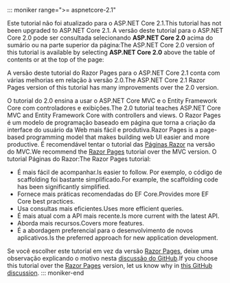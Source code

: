 ::: moniker range=">= aspnetcore-2.1"

<span data-ttu-id="0682c-101">Este tutorial não foi atualizado para o ASP.NET Core 2.1.</span><span class="sxs-lookup"><span data-stu-id="0682c-101">This tutorial has not been upgraded to ASP.NET Core 2.1.</span></span> <span data-ttu-id="0682c-102">A versão deste tutorial para o ASP.NET Core 2.0 pode ser consultada selecionando **ASP.NET Core 2.0** acima do sumário ou na parte superior da página:</span><span class="sxs-lookup"><span data-stu-id="0682c-102">The ASP.NET Core 2.0 version of this tutorial is available by selecting **ASP.NET Core 2.0** above the table of contents or at the top of the page:</span></span>

<span data-ttu-id="0682c-103">A versão deste tutorial do Razor Pages para o ASP.NET Core 2.1 conta com várias melhorias em relação à versão 2.0.</span><span class="sxs-lookup"><span data-stu-id="0682c-103">The ASP.NET Core 2.1 Razor Pages version of this tutorial has many improvements over the 2.0 version.</span></span>

<span data-ttu-id="0682c-104">O tutorial do 2.0 ensina a usar o ASP.NET Core MVC e o Entity Framework Core com controladores e exibições.</span><span class="sxs-lookup"><span data-stu-id="0682c-104">The 2.0 tutorial teaches ASP.NET Core MVC and Entity Framework Core with controllers and views.</span></span> <span data-ttu-id="0682c-105">O Razor Pages é um modelo de programação baseado em página que torna a criação da interface do usuário da Web mais fácil e produtiva.</span><span class="sxs-lookup"><span data-stu-id="0682c-105">Razor Pages is a page-based programming model that makes building web UI easier and more productive.</span></span> <span data-ttu-id="0682c-106">É recomendável tentar o tutorial das [Páginas Razor](xref:data/ef-rp/intro) na versão do MVC.</span><span class="sxs-lookup"><span data-stu-id="0682c-106">We recommend the [Razor Pages](xref:data/ef-rp/intro) tutorial over the MVC version.</span></span> <span data-ttu-id="0682c-107">O tutorial Páginas do Razor:</span><span class="sxs-lookup"><span data-stu-id="0682c-107">The Razor Pages tutorial:</span></span>

* <span data-ttu-id="0682c-108">É mais fácil de acompanhar.</span><span class="sxs-lookup"><span data-stu-id="0682c-108">Is easier to follow.</span></span> <span data-ttu-id="0682c-109">Por exemplo, o código de scaffolding foi bastante simplificado.</span><span class="sxs-lookup"><span data-stu-id="0682c-109">For example, the scaffolding code has been significantly simplified.</span></span>
* <span data-ttu-id="0682c-110">Fornece mais práticas recomendadas do EF Core.</span><span class="sxs-lookup"><span data-stu-id="0682c-110">Provides more EF Core best practices.</span></span>
* <span data-ttu-id="0682c-111">Usa consultas mais eficientes.</span><span class="sxs-lookup"><span data-stu-id="0682c-111">Uses more efficient queries.</span></span>
* <span data-ttu-id="0682c-112">É mais atual com a API mais recente.</span><span class="sxs-lookup"><span data-stu-id="0682c-112">Is more current with the latest API.</span></span>
* <span data-ttu-id="0682c-113">Aborda mais recursos.</span><span class="sxs-lookup"><span data-stu-id="0682c-113">Covers more features.</span></span>
* <span data-ttu-id="0682c-114">É a abordagem preferencial para o desenvolvimento de novos aplicativos.</span><span class="sxs-lookup"><span data-stu-id="0682c-114">Is the preferred approach for new application development.</span></span>

<span data-ttu-id="0682c-115">Se você escolher este tutorial em vez da versão [Razor Pages](xref:data/ef-rp/intro), deixe uma observação explicando o motivo nesta [discussão do GitHub](https://github.com/aspnet/Docs/issues/6146).</span><span class="sxs-lookup"><span data-stu-id="0682c-115">If you choose this tutorial over the [Razor Pages](xref:data/ef-rp/intro) version, let us know why in [this GitHub discussion](https://github.com/aspnet/Docs/issues/6146).</span></span>
::: moniker-end
